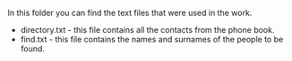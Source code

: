 In this folder you can find the text files that were used in the work.
 
 
* directory.txt - this file contains all the contacts from the phone book.
* find.txt - this file contains the names and surnames of the people to be found.

